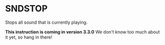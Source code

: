 # SNDSTOP #
Stops all sound that is currently playing.

**This instruction is coming in version 3.3.0** We don't know too much about it yet, so hang in there!
